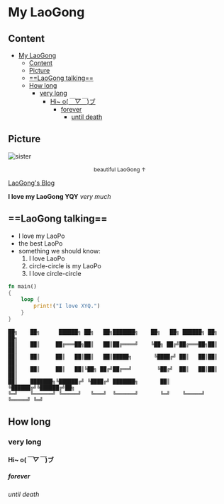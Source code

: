 # My LaoGong

## Content

- [My LaoGong](#my-laogong)
  - [Content](#content)
  - [Picture](#picture)
  - [==LaoGong talking==](#laogong-talking)
  - [How long](#how-long)
    - [very long](#very-long)
      - [Hi~ o(*￣▽￣*)ブ](#hi-oブ)
        - [forever](#forever)
          - [until death](#until-death)


## Picture

![sister](https://q.qlogo.cn/g?b=qq&nk=617802189&s=640)
<center style="font-size:12px">beautiful LaoGong ↑</center>

[LaoGong's Blog](https://miaobuao.github.io)

**I love my LaoGong YQY** *very much*

## ==LaoGong talking==

+ I love my LaoPo
+ the best LaoPo
+ something we should know:
  1. I love LaoPo
  2. circle-circle is my LaoPo
  3. I love circle-circle

```rust
fn main()
{
    loop {
        print!("I love XYQ.")
    }
}
```

```
██╗    ██╗      ██████╗ ██╗   ██╗███████╗    ██╗   ██╗ ██████╗ ██╗   ██╗   
██║    ██║     ██╔═══██╗██║   ██║██╔════╝    ╚██╗ ██╔╝██╔═══██╗██║   ██║   
██║    ██║     ██║   ██║██║   ██║█████╗       ╚████╔╝ ██║   ██║██║   ██║   
██║    ██║     ██║   ██║╚██╗ ██╔╝██╔══╝        ╚██╔╝  ██║   ██║██║   ██║   
██║    ███████╗╚██████╔╝ ╚████╔╝ ███████╗       ██║   ╚██████╔╝╚██████╔╝██╗
╚═╝    ╚══════╝ ╚═════╝   ╚═══╝  ╚══════╝       ╚═╝    ╚═════╝  ╚═════╝ ╚═╝
```

## How long 

### very long

#### Hi~ o(*￣▽￣*)ブ

##### forever

###### until death
